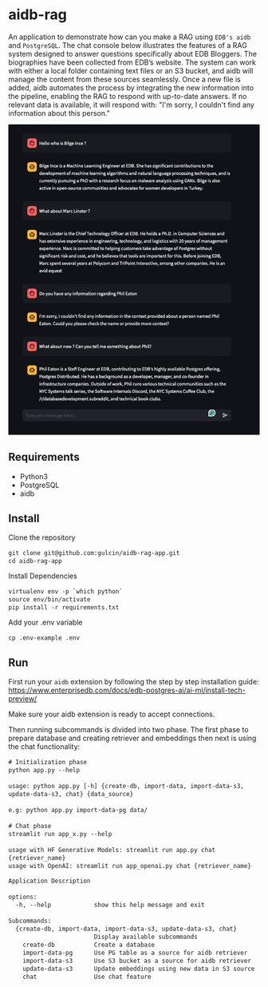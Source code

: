 # aidb-rag
An application to demonstrate how can you make a RAG using `EDB's aidb` and `PostgreSQL`.
The chat console below illustrates the features of a RAG system designed to answer questions specifically about EDB Bloggers. 
The biographies have been collected from EDB’s website. The system can work with either a local folder containing text files or an S3 bucket, and aidb will manage the content from these sources seamlessly. Once a new file is added, aidb automates the process by integrating the new information into the pipeline, enabling the RAG to respond with up-to-date answers. If no relevant data is available, it will respond with: "I'm sorry, I couldn't find any information about this person."



![Sample Chat Console Output](/imgs/gui.png)

## Requirements
- Python3
- PostgreSQL
- aidb

## Install

Clone the repository

```
git clone git@github.com:gulcin/aidb-rag-app.git
cd aidb-rag-app
```

Install Dependencies

```
virtualenv env -p `which python`
source env/bin/activate
pip install -r requirements.txt
```

Add your .env variable

```
cp .env-example .env
```

## Run

First run your `aidb` extension by following the step by step installation guide: https://www.enterprisedb.com/docs/edb-postgres-ai/ai-ml/install-tech-preview/

Make sure your aidb extension is ready to accept connections. 

Then running subcommands is divided into two phase. The first phase to prepare database and creating retriever and embeddings then next is using the chat functionality:

```
# Initialization phase
python app.py --help

usage: python app.py [-h] {create-db, import-data, import-data-s3, update-data-s3, chat} {data_source}

e.g: python app.py import-data-pg data/

# Chat phase
streamlit run app_x.py --help

usage with HF Generative Models: streamlit run app.py chat {retriever_name}
usage with OpenAI: streamlit run app_openai.py chat {retriever_name}
```
```
Application Description

options:
  -h, --help            show this help message and exit

Subcommands:
  {create-db, import-data, import-data-s3, update-data-s3, chat}
                        Display available subcommands
    create-db           Create a database
    import-data-pg      Use PG table as a source for aidb retriever
    import-data-s3      Use S3 bucket as a source for aidb retriever
    update-data-s3      Update embeddings using new data in S3 source
    chat                Use chat feature
```

